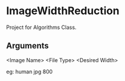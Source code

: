 # ImageWidthReduction
Project for Algorithms Class.
## Arguments
\<Image Name> \<File Type> \<Desired Width>

eg: human jpg 800
  
